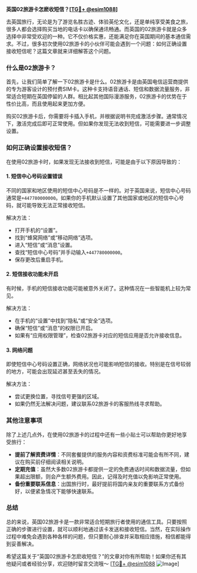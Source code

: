 **英国02旅游卡怎麽收短信？[[TG💪+ @esim1088](https://t.me/s/esim1088)]**

去英国旅行，无论是为了游览名胜古迹、体验英伦文化，还是单纯享受美食之旅，很多人都会选择购买当地的电话卡以确保通讯畅通。而英国的02旅游卡就是众多选择中非常受欢迎的一种。它不仅价格实惠，还能满足你在英国期间的基本通信需求。不过，很多初次使用02旅游卡的小伙伴可能会遇到一个问题：如何正确设置接收短信呢？这篇文章就来详细解答这个问题。

### 什么是02旅游卡？

首先，让我们简单了解一下02旅游卡是什么。02旅游卡是由英国电信运营商提供的专为游客设计的预付费SIM卡。这种卡支持语音通话、短信和数据流量服务，非常适合短期在英国停留的人群。相比起其他国际漫游服务，02旅游卡的优势在于性价比高，而且使用起来更加方便。

购买02旅游卡后，你需要将卡插入手机，并根据说明书完成激活步骤。通常情况下，激活完成后即可正常使用。但如果你发现无法收到短信，可能需要进一步调整设置。

### 如何正确设置接收短信？

在使用02旅游卡时，如果发现无法接收到短信，可能是由于以下原因导致的：

#### 1. 短信中心号码设置错误

不同的国家和地区使用的短信中心号码是不一样的。对于英国来说，短信中心号码通常是`+447780000000`。如果你的手机默认设置了其他国家或地区的短信中心号码，就可能导致无法正常接收短信。

解决方法：
- 打开手机的“设置”。
- 找到“蜂窝网络”或“移动网络”选项。
- 进入“短信”或“消息”设置。
- 查找“短信中心号码”并手动输入`+447780000000`。
- 保存更改后重启手机。

#### 2. 短信接收功能未开启

有时候，手机的短信接收功能可能被意外关闭了。这种情况在一些智能机上较为常见。

解决方法：
- 在手机的“设置”中找到“隐私”或“安全”选项。
- 确保“短信”或“消息”的权限已开启。
- 如果有“应用权限管理”，检查02旅游卡对应的短信应用是否允许接收信息。

#### 3. 网络问题

即使短信中心号码设置正确，网络状况也可能影响短信的接收。特别是在信号较弱的地方，可能会出现延迟甚至丢失的情况。

解决方法：
- 尝试更换位置，寻找信号更强的区域。
- 如果仍然无法解决问题，建议联系02旅游卡的客服热线寻求帮助。

### 其他注意事项

除了上述几点外，在使用02旅游卡的过程中还有一些小贴士可以帮助你更好地享受旅行：

- **提前了解资费详情**：不同套餐提供的服务内容和资费标准可能会有所不同，建议在购买前仔细阅读相关说明。
- **定期充值**：虽然大多数02旅游卡都提供一定的免费通话时间和数据流量，但如果超出限额，则会产生额外费用。因此，记得及时充值以免影响正常使用。
- **备份重要联系信息**：出国旅行时，最好提前将国内亲友的重要联系方式备份好，以便紧急情况下能够快速联系。

### 总结

总的来说，英国02旅游卡是一款非常适合短期旅行者使用的通信工具。只要按照正确的步骤进行设置，就可以顺利地通过该卡发送和接收短信。当然，在实际操作过程中难免会遇到各种各样的问题，但只要耐心排查并采取相应措施，相信都能得到妥善解决。

希望这篇关于“英国02旅游卡怎麽收短信？”的文章对你有所帮助！如果你还有其他疑问或者经验分享，欢迎随时留言交流哦～ [[TG💪+ @esim1088](https://t.me/s/esim1088) ![Image](https://i.postimg.cc/4NQfJmqS/Snipaste-2025-05-13-00-14-12.png)]